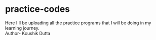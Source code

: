 # practice-codes
Here I'll be uploading all the practice programs that I will be doing in my learning journey.
<br>
Author- Koushik Dutta
